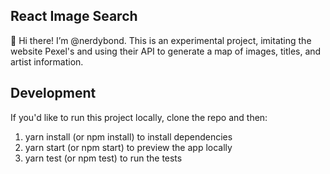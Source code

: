 ## React Image Search

👋 Hi there! I’m @nerdybond. This is an experimental project, imitating the website Pexel's and using their API to generate a map of images, titles, and artist information.

## Development

If you'd like to run this project locally, clone the repo and then:

1. yarn install (or npm install) to install dependencies
2. yarn start (or npm start) to preview the app locally
3. yarn test (or npm test) to run the tests

